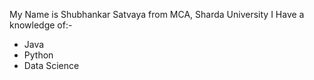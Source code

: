 My Name is Shubhankar Satvaya
from MCA, Sharda University
I Have a knowledge of:-
  - Java
  - Python
  - Data Science
